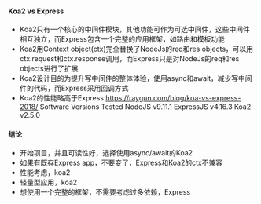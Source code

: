 #### Koa2 vs Express
- Koa2只有一个核心的中间件模块，其他功能可作为可选中间件，这些中间件相互独立，而Express包含一个完整的应用框架，如路由和模板功能  
- Koa2用Context object(ctx)完全替换了NodeJs的req和res objects，可以用ctx.request和ctx.response调用，而Express只是对NodeJs的req和res objects进行了扩展  
- Koa2设计目的为提升写中间件的整体体验，使用async和await，减少写中间件的代码，而Express采用回调方式
- Koa2的性能略高于Express
  https://raygun.com/blog/koa-vs-express-2018/
  Software Versions Tested NodeJS v9.11.1 ExpressJS v4.16.3 Koa2 v2.5.0  

#### 结论
- 开始项目，并且可读性好，选择使用async/await的Koa2
- 如果有既存Express app，不要变了，Express和Koa2的ctx不兼容
- 性能考虑，koa2
- 轻量型应用，koa2
- 想使用一个完整的框架，不需要考虑过多依赖，Express